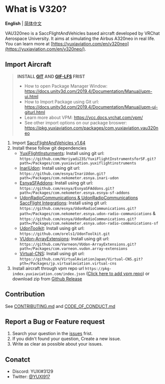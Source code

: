 # What is V320?

**English** | [简体中文](README_ZH.md)

VAU320neo is a SaccFlightAndVehicles based aircraft developed by VRChat Aerospace University. It aims at simulating the Airbus A320neo in real life.  
You can learn more at [https://yuxiaviation.com/en/v320neo](https://yuxiaviation.com/en/v320neo/).

## Import Aircraft

> **INSTALL [GIT](https://git-scm.com/) AND [GIF-LFS](https://git-lfs.com/) FRIST**  
> - How to open Package Manager Window: https://docs.unity3d.com/2019.4/Documentation/Manual/upm-ui.html  
> - How to Import Package using Git url: https://docs.unity3d.com/2019.4/Documentation/Manual/upm-ui-giturl.html
> - Learn more about VPM: https://vcc.docs.vrchat.com/vpm/
> - See other import options on our package broswer: https://pkg.yuxiaviation.com/packages/com.yuxiaviation.vau320neo

1. Import [SaccFlightAndVehicles v1.64](https://github.com/Sacchan-VRC/SaccFlightAndVehicles/releases/tag/1.64)
2. Install these follow git dependencies
    - [YuxiFlightInsturments](https://github.com/Heriyadi235/YuxiFlightInstrumentsforSF): Install using git url: `https://github.com/Heriyadi235/YuxiFlightInstrumentsforSF.git?path=/Packages/com.yuxiaviation.yuxiflightinstruments`
    - [InariUdon](https://github.com/esnya/InariUdon.git): Install using git url: `https://github.com/esnya/InariUdon.git?path=/Packages/com.nekometer.esnya.inari-udon`
    - [EsnyaSFAddons](https://github.com/Esnya/EsnyaSFAddons): Install using git url: `https://github.com/esnya/EsnyaSFAddons.git?path=/Packages/com.nekometer.esnya.esnya-sf-addons`
    - [UdonRadioCommunications & UdonRadioCommunications SaccFlight Integrations](https://github.com/esnya/UdonRadioCommunications): Install using git url: `https://github.com/esnya/UdonRadioCommunications.git?path=/Packages/com.nekometer.esnya.udon-radio-communications` & `https://github.com/esnya/UdonRadioCommunications.git?path=/Packages/com.nekometer.esnya.udon-radio-communications-sf`
    - [UdonToolkit](https://github.com/orels1/UdonToolkit): Install using git url: `https://github.com/orels1/UdonToolkit.git`
    - [VUdon-ArrayExtensions](https://github.com/Varneon/VUdon-ArrayExtensions): Install using git url: `https://github.com/Varneon/VUdon-ArrayExtensions.git?path=/Packages/com.varneon.vudon.array-extensions`
    - [Virtual-CNS](https://github.com/VirtualAviationJapan/Virtual-CNS): Install using git url: `https://github.com/VirtualAviationJapan/Virtual-CNS.git?pth=/Packages/jp.virtualaviation.virtual-cns`
3. Install aircraft through vpm repo url `https://pkg-index.yuxiaviation.com/index.json` ([Click here to add vpm repo](vcc://vpm/addRepo?url=https://pkg-index.yuxiaviation.com/index.json)) or download zip from [Github Release](https://github.com/vrcau/VAU320/releases)

## Contribution
See [CONTRIBUTING.md](CONTRIBUTING.md) and [CODE_OF_CONDUCT.md](CODE_OF_CONDUCT.md)

## Report a Bug or Feature request

1. Search your question in the [issues](https://github.com/Heriyadi235/VAU320/issues) frist.
2. If you didn't found your question, Create a new issue.
3. Write as clear as possible about your issues.

## Conatct

- Discord: YUXI#3129
- Twitter: [@YUXI917](https://twitter.com/YUXI917)
